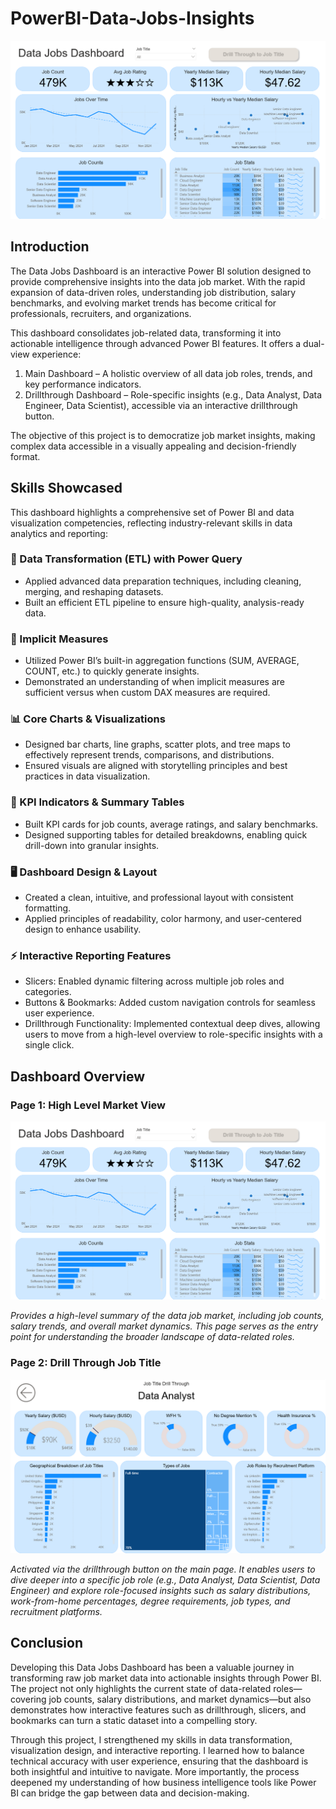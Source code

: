 # PowerBI-Data-Jobs-Insights
![Data Jobs Dashboard](Assets/Data_Jobs_Dashboard.png)
## Introduction
The Data Jobs Dashboard is an interactive Power BI solution designed to provide comprehensive insights into the data job market. With the rapid expansion of data-driven roles, understanding job distribution, salary benchmarks, and evolving market trends has become critical for professionals, recruiters, and organizations.

This dashboard consolidates job-related data, transforming it into actionable intelligence through advanced Power BI features. It offers a dual-view experience:
1. Main Dashboard – A holistic overview of all data job roles, trends, and key performance indicators.
2. Drillthrough Dashboard – Role-specific insights (e.g., Data Analyst, Data Engineer, Data Scientist), accessible via an interactive drillthrough button.

The objective of this project is to democratize job market insights, making complex data accessible in a visually appealing and decision-friendly format.
## Skills Showcased
This dashboard highlights a comprehensive set of Power BI and data visualization competencies, reflecting industry-relevant skills in data analytics and reporting:
### 🔄 Data Transformation (ETL) with Power Query
- Applied advanced data preparation techniques, including cleaning, merging, and reshaping datasets.
- Built an efficient ETL pipeline to ensure high-quality, analysis-ready data.
### 📏 Implicit Measures
- Utilized Power BI’s built-in aggregation functions (SUM, AVERAGE, COUNT, etc.) to quickly generate insights.
- Demonstrated an understanding of when implicit measures are sufficient versus when custom DAX measures are required.
### 📊 Core Charts & Visualizations
- Designed bar charts, line graphs, scatter plots, and tree maps to effectively represent trends, comparisons, and distributions.
- Ensured visuals are aligned with storytelling principles and best practices in data visualization.
### 🎯 KPI Indicators & Summary Tables
- Built KPI cards for job counts, average ratings, and salary benchmarks.
- Designed supporting tables for detailed breakdowns, enabling quick drill-down into granular insights.
### 🖥️ Dashboard Design & Layout
- Created a clean, intuitive, and professional layout with consistent formatting.
- Applied principles of readability, color harmony, and user-centered design to enhance usability.
### ⚡ Interactive Reporting Features
- Slicers: Enabled dynamic filtering across multiple job roles and categories.
- Buttons & Bookmarks: Added custom navigation controls for seamless user experience.
- Drillthrough Functionality: Implemented contextual deep dives, allowing users to move from a high-level overview to role-specific insights with a single click.
## Dashboard Overview
### Page 1: High Level Market View

![Data Jobs Dashboard](Assets/Data_Jobs_Dashboard.png)

*Provides a high-level summary of the data job market, including job counts, salary trends, and overall market dynamics. This page serves as the entry point for understanding the broader landscape of data-related roles.*

### Page 2: Drill Through Job Title

![Drill Through](Assets/Drill_Through_Job_Title.png)

*Activated via the drillthrough button on the main page. It enables users to dive deeper into a specific job role (e.g., Data Analyst, Data Scientist, Data Engineer) and explore role-focused insights such as salary distributions, work-from-home percentages, degree requirements, job types, and recruitment platforms.*
## Conclusion
Developing this Data Jobs Dashboard has been a valuable journey in transforming raw job market data into actionable insights through Power BI. The project not only highlights the current state of data-related roles—covering job counts, salary distributions, and market dynamics—but also demonstrates how interactive features such as drillthrough, slicers, and bookmarks can turn a static dataset into a compelling story.

Through this project, I strengthened my skills in data transformation, visualization design, and interactive reporting. I learned how to balance technical accuracy with user experience, ensuring that the dashboard is both insightful and intuitive to navigate. More importantly, the process deepened my understanding of how business intelligence tools like Power BI can bridge the gap between data and decision-making.

